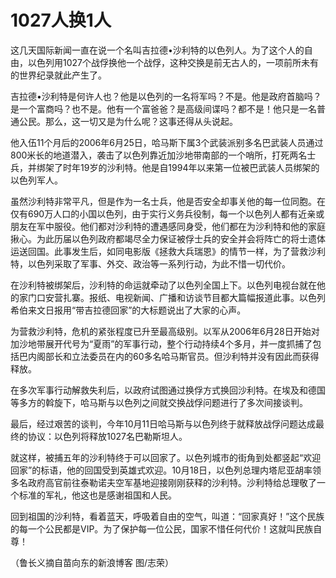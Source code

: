 # 1027人换1人

这几天国际新闻一直在说一个名叫吉拉德•沙利特的以色列人。为了这个人的自由，以色列用1027个战俘换他一个战俘，这种交换是前无古人的，一项前所未有的世界纪录就此产生了。 

吉拉德•沙利特是何许人也？他是以色列的一名将军吗？不是。他是政府首脑吗？是一个富商吗？也不是。他有一个富爸爸？是高级间谍吗？都不是！他只是一名普通公民。那么，这一切又是为什么呢？这事还得从头说起。 

他入伍11个月后的2006年6月25日，哈马斯下属3个武装派别多名巴武装人员通过800米长的地道潜入，袭击了以色列靠近加沙地带南部的一个哨所，打死两名士兵，并绑架了时年19岁的沙利特。他是自1994年以来第一位被巴武装人员绑架的以色列军人。 

虽然沙利特非常平凡，但是作为一名士兵，他是否安全却事关他的每一位同胞。在仅有690万人口的小国以色列，由于实行义务兵役制，每一个以色列人都有近亲或朋友在军中服役。他们都对沙利特的遭遇感同身受，他们都在为沙利特和他的家庭揪心。为此历届以色列政府都竭尽全力保证被俘士兵的安全并会将阵亡的将士遗体运送回国。此事发生后，如同电影版《拯救大兵瑞恩》的情节一样，为了营救沙利特，以色列采取了军事、外交、政治等一系列行动，为此不惜一切代价。 

在沙利特被绑架后，沙利特的命运就牵动了以色列全国上下。以色列电视台就在他的家门口安营扎寨。报纸、电视新闻、广播和访谈节目都大篇幅报道此事。以色列希伯来文日报用“带吉拉德回家”的大标题说出了大家的心声。 

为营救沙利特，危机的紧张程度已升至最高级别。以军从2006年6月28日开始对加沙地带展开代号为“夏雨”的军事行动，整个行动持续4个多月，并一度抓捕了包括巴内阁部长和立法委员在内的60多名哈马斯官员。但沙利特并没有因此而获得释放。 

在多次军事行动解救失利后，以政府试图通过换俘方式换回沙利特。在埃及和德国等多方的斡旋下，哈马斯与以色列之间就交换战俘问题进行了多次间接谈判。 

最后，经过艰苦的谈判，今年10月11日哈马斯与以色列终于就释放战俘问题达成最终的协议：以色列将释放1027名巴勒斯坦人。 

就这样，被捕五年的沙利特终于可以回家了。以色列城市的街角到处都竖起“欢迎回家”的标语，他的回国受到英雄式欢迎。10月18日，以色列总理内塔尼亚胡率领多名政府高官前往泰勒诺夫空军基地迎接刚刚获释的沙利特。沙利特给总理敬了一个标准的军礼，他这也是感谢祖国和人民。 

回到祖国的沙利特，看着蓝天，呼吸着自由的空气，叫道：“回家真好！”这个民族的每一个公民都是VIP。为了保护每一位公民，国家不惜任何代价！这就叫民族自尊！ 

（鲁长义摘自苗向东的新浪博客 图/志荣）